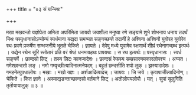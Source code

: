 +++
title = "०३ सं यन्मिथः"

+++

मखा मखवन्तो यज्ञोपेता अमिता अपरिमिता जायवो जयशीला मनुष्या रणे सङ्ग्रामे शुभे शोभनाय धनाय तदर्थं मिथः पस्पृधानासोऽन्योन्यं स्पर्धमाना यद्यदा समग्मत सङ्गच्छन्ते तदानीं हे अश्विना अश्विनौ युवोरह युवोरेव रथः प्रवणे प्रकर्षेण सम्भजनीये भूतले चेकिते । ज्ञायते । देवेषु मध्ये युवामेव रक्षणार्थं शीघ्रं रथेनागच्छथ इत्यर्थः । यद्येन रथेन सूरि स्तोतारं प्रति वरं श्रेष्ठं धनमावहथः प्रापयथः । स रथ इत्यर्थः ॥ पस्पृधानासः । स्पर्ध सङ्घर्षे । छान्दसो लिट् । तस्य लिटः कानजादेशः । छान्दसं रेफस्य सम्प्रसारणमकारलोपश्च । अग्मत । गमेश्छान्दसो लङ् । नमो गम्यृच्छीत्यादिनात्मनेपदम् । बहुलं छन्दसीति शपो लुक् । झस्यादादेशः । गमहनेत्युपधालोपः । मखाः । मखो यज्ञः । अर्शआदित्वादच् । जायवः । जि जये । कृवापाजीत्यादिनोण् । चेकिते । कित ज्ञाने । अस्माद्यङन्ताच्छान्दसो वर्तमाने लिट् । अतोलोपयलोपौ । यत् । सुपां सुलुगिति तृतीयायालुक् ॥ ३ ॥
